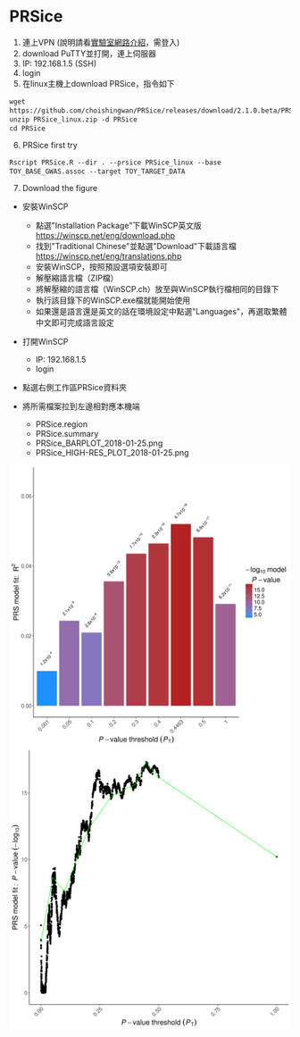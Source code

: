 # PRSice

1. 連上VPN (說明請看[實驗室網路介紹](https://github.com/DHLab-CGU/Resources-Private/blob/master/Network.md)，需登入)
2. download PuTTY並打開，連上伺服器
3. IP: 192.168.1.5 (SSH)
4. login
5. 在linux主機上download PRSice，指令如下

```
wget https://github.com/choishingwan/PRSice/releases/download/2.1.0.beta/PRSice_linux.zip
unzip PRSice_linux.zip -d PRSice
cd PRSice
```

6. PRSice first try

```
Rscript PRSice.R --dir . --prsice PRSice_linux --base TOY_BASE_GWAS.assoc --target TOY_TARGET_DATA
```

7. Download the figure

- 安裝WinSCP
  - 點選"Installation Package"下載WinSCP英文版 https://winscp.net/eng/download.php
  - 找到"Traditional Chinese"並點選"Download"下載語言檔 https://winscp.net/eng/translations.php
  - 安裝WinSCP，按照預設選項安裝即可
  - 解壓縮語言檔（ZIP檔）
  - 將解壓縮的語言檔（WinSCP.ch）放至與WinSCP執行檔相同的目錄下
  - 執行該目錄下的WinSCP.exe檔就能開始使用
  - 如果還是語言還是英文的話在環境設定中點選"Languages"，再選取繁體中文即可完成語言設定

- 打開WinSCP
  - IP: 192.168.1.5
  - login
  
- 點選右側工作區PRSice資料夾
- 將所需檔案拉到左邊相對應本機端
  - PRSice.region
  - PRSice.summary
  - PRSice_BARPLOT_2018-01-25.png
  - PRSice_HIGH-RES_PLOT_2018-01-25.png

![](PRSice_BARPLOT_2018-01-25.png)
![](PRSice_HIGH-RES_PLOT_2018-01-25.png)

